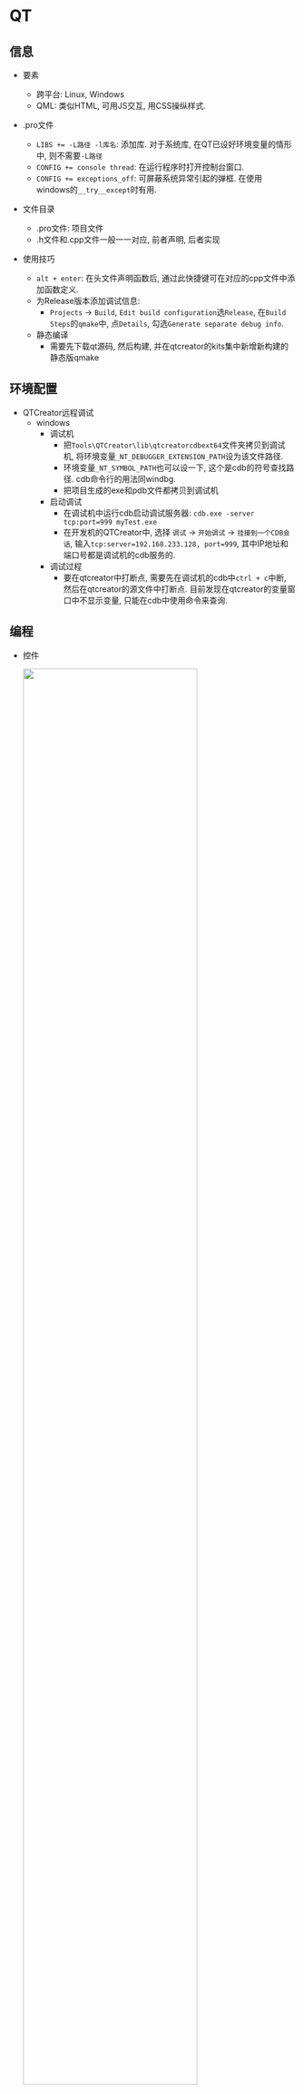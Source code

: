 # QT
## 信息
* 要素
    * 跨平台: Linux, Windows
    * QML: 类似HTML, 可用JS交互, 用CSS操纵样式. 

* .pro文件
    * `LIBS += -L路径 -l库名`: 添加库. 对于系统库, 在QT已设好环境变量的情形中, 则不需要`-L路径`
    * `CONFIG += console thread`: 在运行程序时打开控制台窗口. 
    * `CONFIG += exceptions_off`: 可屏蔽系统异常引起的弹框. 在使用windows的`__try__except`时有用. 

* 文件目录
    * .pro文件: 项目文件
    * .h文件和.cpp文件一般一一对应, 前者声明, 后者实现 

* 使用技巧
    * `alt + enter`: 在头文件声明函数后, 通过此快捷键可在对应的cpp文件中添加函数定义. 
    * 为Release版本添加调试信息: 
        * `Projects` -> `Build`, `Edit build configuration`选`Release`, 在`Build Steps`的`qmake`中, 点`Details`, 勾选`Generate separate debug info`. 
    * 静态编译
        * 需要先下载qt源码, 然后构建, 并在qtcreator的kits集中新增新构建的静态版qmake

## 环境配置
* QTCreator远程调试
    * windows
        * 调试机
            * 把`Tools\QTCreator\lib\qtcreatorcdbext64`文件夹拷贝到调试机, 将环境变量`_NT_DEBUGGER_EXTENSION_PATH`设为该文件路径. 
            * 环境变量`_NT_SYMBOL_PATH`也可以设一下, 这个是cdb的符号查找路径. cdb命令行的用法同windbg. 
            * 把项目生成的exe和pdb文件都拷贝到调试机
        * 启动调试
            * 在调试机中运行cdb启动调试服务器: `cdb.exe -server tcp:port=999 myTest.exe`
            * 在开发机的QTCreator中, 选择 `调试` -> `开始调试` -> `挂接到一个CDB会话`, 输入`tcp:server=192.168.233.128, port=999`, 其中IP地址和端口号都是调试机的cdb服务的. 
        * 调试过程
            * 要在qtcreator中打断点, 需要先在调试机的cdb中`ctrl + c`中断, 然后在qtcreator的源文件中打断点. 目前发现在qtcreator的变量窗口中不显示变量, 只能在cdb中使用命令来查询. 

## 编程
* 控件

    <img alt="" src="./pic/qt_window.png" width="80%" height="80%">

    * `QWidget`: 所有控件的父类
        * 窗口关闭处理
            * 须在子窗口的构造函数中加一句`setAttribute(Qt::WA_DeleteOnClose)`, 这样关闭子窗口时才会执行析构函数. 
            * `void closeEvent(QCloseEvent *event)`: 实现该虚函数, 以捕获窗口关闭事件
                * `event->ignore()`: 执行该句, 则窗口不会关闭. 
        * 接口
            * `show`: 在new一个窗口后, 调用该方法以显示窗口. 
            * `setVisible(bool)`: 设置组件是否可见. 
            * 在组件中绑定数据
                * `Q_DECLARE_METATYPE`: 
                * `setData(int role, const QVariant &value)`: 绑定数据
                * `setData(int column, int role, const QVariant &value)`: 绑定数据(`QTableWidgetItem`和`QTreeWidgetItem`)
                * `data(int role)`: 获取数据
                * `data(int column, int role)`: 获取数据(`QTableWidgetItem`和`QTreeWidgetItem`)
    * `QLayout`: 
        * `QSplitter`: 分割器
            ```cpp
            // 设置初始化时两侧窗口占比
            ui->mySplitter->setStretchFactor(0, 1); // 0表示第0个格子. 占比为1
            ui->mySplitter->setStretchFactor(1, 2); // 1表示第1个格子. 占比为2
            ```
    * `QMainWindow`: 自带工具栏, 菜单栏, 状态栏
        * QT Creator生成的MainWindow主类中, 有一个`ui`成员. 在成员函数中, 可直接用`ui->myWidgetName`的方式, 通过使用给组件命的名称, 获得组件的指针. 
    * `QDialog`: 
        * `QDialog::show()`: 非模态, 非阻塞的. 
        * `QDialog::exec()`: 模态, 阻塞, 整个系统阻塞掉. 
        * `QDialog::open()`: 窗口模态, 只会阻塞一个窗口. 
    * 右键菜单: 
        ```cpp
        this->setContextMenuPolicy(Qt::CustomContextMenu);
        tabMenu = new QMenu(ui->myTable); // 指定在ui->myTable右键时弹出菜单

            QAction *act1 = new QAction("do sth", this);
            tabMenu->addAction(act1);
            connect(act1, SIGNAL(triggered(bool)), this, SLOT(handel_act1)); // 绑定slot

        connect(ui->myTable, SIGNAL(customContextMenuRequested(QPoint)), this, SLOT(my_show_tabMenu(QPoint))); // 绑定slot, 以在点击位置弹出菜单

        void MyWidget::my_show_tabMenu(QPoint) {
            tabMenu->exec(QCursor::pos());
        }
        ``` 
    * `QButton`: 
        * 示例: 
            ```cpp
            QWidget widget; // 添加窗口
            QPushButton But("按钮控件",&widget); // 定义一个按钮, 它位于 widget 窗口中
            But.setGeometry(10,10,100,50); // 设置按钮的位置和尺寸
            ```
    * `QTableWidget`: 表格组件
        * 行号从0开始. `QTableWidgetItem::row()`, `QTableWidget::selectRow(int rowNum)` 等函数都基于此前提. 
        * 属性
            * `sortingEnabled`: 设置是否可按列排序.  
            * `horizontalHeaderStretchLastSection`: 设置最后一列宽度占满表格. 对于单列表格有用. 
        * 示例: 
            ```cpp
            // QTableWidget ui->myTableWidget; 
            int rowNum = ui->myTableWidget.rowCount(); // 获取当前行数
            ui->myTableWidget.clearContents(); // 清空表格内容
            ui->myTableWidget.setRowCount(0); // 清空表格行

            // 设置列宽
            ui->myTableWidget->horizontalHeader()->resizeSection(0, 150); // 设置第0列的宽度为150
            ui->myTableWidget->horizontalHeader()->setResizeMode(QHeaderView::ResizeToContents); // 设置列宽按内容变化. 

            ui->myTableWidget->insertRow(rowNum); // 在第rowNum行前插入新行. 若参数大于当前表格最大行号, 则在表格末尾插入. 这里的写法就是末尾插入. 

            // 在行中插入新的单元格
            QTableWidgetItem* pQTableWidgetItem1 = new QTableWidgetItem(); 
            ui->myTableWidget->setItem(rowNum, 0, pQTableWidgetItem1); // 在第0列插入

            // 在列中插入控件(比如按钮)
            ui->myTableWidget->setCellWidget(row, 0, myButton); 

            // 清空表格
            ui->myTableWidget->clearContents(); // 不会去除表头
            ui->myTableWidget->setRowCount(0 );
            ```
    * `QTreeWidget`: 树组件
        * 示例: 
            ```cpp
            QTreeWidget* qTree; 
            QTreeWidgetItem* qItem; 

            qDeleteAll(qTree.takeChildren()); // 清空节点下所有子节点
            qItem->setChildIndicate(QTreeWidgetItem::ShowIndicator);
            ```
    * 输入组件
        * `QCombobox`: 下拉框
            * `setCurrentText(const QString &text)`: 如果列表中有匹配的文本, 则`currentIndex`会被设置为相应的索引. 
        * `QTextEdit`: 文本框
            * 接口
                * 追加内容
                    * `append(sth)`: 会换行
                    * `insertPlainText(sth)`, `insertHtml(sth)`: 不会换行
                * 光标
                    * `tc = textCursor()`: 获取光标
                    * `tc.insertText(sth)`: 光标处插入内容
        * `QPlainTextEdit`: 也是文本框
            * 渲染html的性能比`QTextEdit`好. 
                * `appendHtml(sth)`: 不会换行
    * `QtFileDialog`: 文件选择对话框
        * 
    * `QLable`
        * 设置图标: 
            * `QMovie`: 可在`QLable`组件中设动图
                ```cpp
                QMovie *m = new QMovie(":/image/loading.gif");
                ui->myLable->setMoive(m);
                movie->setScaledSize(ui->myLabel->size()); // 设置和label一样大小
                movie->start();
                ```
* 事件
    * 一个 Qt 界面程序要想接收事件, main() 函数中就必须调用 `exec` 函数, 它的功能就是使程序能够持续不断地接收各种事件. (?)
    * `QEventLoop`
        ```cpp
        void XXX::slot1() {
            QDialog dlg;
            dlg.show(); // 若直到这一行就结束, 则弹窗一下就关闭了
            QEventLoop loop;
            connect(&dlg, SIGNAL(finished(ini)), &loop, SLOT(quit()));
            loop.exec(QEventLoop::ExcludeUserInputEvents); // 启动事件循环, 等待弹框的finished信号
        }
        ```

* 信号和槽机制
    * 信号函数
        * 如, "按钮被按下"这个信号可以用`clicked`函数表示
        * 用`signals`关键字修饰
        * 只需声明一个函数, 无需定义
    * 槽函数
        * 对信号作出响应的函数
        * 如, "窗口关闭"这个槽可以用`close`函数表示
        * 用 `public slots`, `protected slots` 或者 `private slots` 修饰
        * 需声明和定义. 若命名为`on_<子对象名>_<事件名>`, 则无需再写一行`connect`, 因为构建的时候会自己生成. 
    * `connect(&But, SIGNAL(clicked()), &widget, SLOT(close()));` 将But按钮的信号函数clicked和widget窗口的槽函数close关联起来. 
        * 现在(QT5以后)不用SIGNAL和SLOT宏, 改成如`&QButton::clicked`这样的. 
        * 第5参数: 
            * `Qt::AutoConnection`: 若发射和接收信号是同一线程, 则相当于`DirectConnection`, 否则相当于`QueuedConnection`. 
            * `Qt::DirectConnection`: 
            * `Qt::QueuedConnection`: 
            * `Qt::BlockingQueuedConnection`: 同`DirectConnection`, 但会阻塞到槽函数返回. (若发射和接收信号是同一线程, 则不可使用它, 否则会死锁)
            * `Qt::UniqueConnection`: 可以用or与上面的几个选项组合使用. 若设置了它, 当连接已存在时, `connect`会失败. 
    * 在程序中触发信号: `emit mySignalFunc();` `mySignalFunc`是本类中一个信号成员函数. 
    * `Cannot send events to objects owned by a different thread`: 在Qt中, ui的操作不能在别的线程里. 
    * 阻塞信号: `myWidget->blockSignals(true)` (设为false则解除阻塞)
* 定时器
    * 
* 线程
    * 使用事件循环
        1. 子类化QThread
        2. 重载run, 在其中调用`QThread::exec()`方法
        3. 相关成员函数:
            * `start`: 启动
            * `quit`: 在`run`函数中调用之, 可主动结束线程. 
            * `exit`: 
            * `wait`: 
    * `QtConcurrent`: 可以以lambda的形式启动新线程. 
        ```cpp
        #include <QtConcurrent/QtConcurrent>

        int a = 10;
        QFuture future = QtConcurrent::run([&] () {
            while (a--) { 
                ... 
                emit this->mySignal(ssize_t param1); // 注意, 要在组件初始化时执行 qRegisterMetaType<ssize_t>("ssize_t"); 不然槽函数接收不到信号
            }
        });
        future.waitForFinished(); // 阻塞当前线程, 等待子线程返回结果
        ```
    * 注意
        * 启动一个QThread子线程, 并在子线程中调用主线程生成的组件的渲染函数(如, 对`QTextEdit`组件调用`append`函数), 会导致程序崩溃退出(`0xC0000005`)
* 数据
    * `QString`
        ```cpp
        QString str;
        str.sprintf("%d", 1); // 格式化字符

        QString s = "hello";

        char *s = "hello";
        QString(s);

        QString s2 = s + "\n"; // 拼接字符串

        QString::number(1);

        QString::fromWCharArray(宽字符数组);
        ```

    * `QVariant`: 在组件上保存数据和传输数据时用该类
        ```cpp
        // 自定义的结构体数据
        struct MyStruct {
            int id; 
        }
        Q_DECLARE_METATYPE(MyStruct)

        // 保存结构体数据到组件
        MyStruct ms = {0};
        pMyWidget->setData(0, QT::UserRole, QVariant::fromValue(ms)); // 一参事数据的索引

        // 取回数据
        MyStruct ms2 = pMyWidget->data(0, QT::UserRole).value<MyStruct>();
        ```
    
    * `QVariantList`: 该列表类型可以保存`QVariant`类型
        ```cpp
        QVariantList qvList;
        qvList.append();
        ```
* 其他
    * 时间
        * `QDateTime::currentDateTime().toString()`: 获取当前日期
* 问题
    * 在另一个线程中动态添加新建的控件时, 新控件要以new的形式创建, 不能是局部作用域中的变量. 
